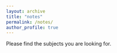 ```yaml
---
layout: archive
title: "notes"
permalink: /notes/
author_profile: true
---
```

Please find the subjects you are looking for. 
